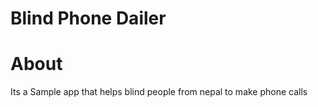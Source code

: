 # Blind Phone Dailer
# About
Its a Sample app that helps blind people from nepal to make phone calls

